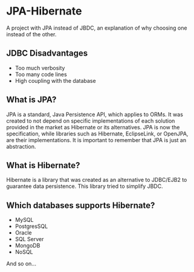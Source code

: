 # JPA-Hibernate
A project with JPA instead of JBDC, an explanation of why choosing one instead of the other.

## JDBC Disadvantages
- Too much verbosity
- Too many code lines
- High coupling with the database

## What is JPA?

JPA is a standard, Java Persistence API, which applies to ORMs. It was created to not depend on specific implementations of each solution provided in the market as Hibernate or its alternatives. JPA is now the specification, while libraries such as Hibernate, EclipseLink, or OpenJPA, are their implementations.
It is important to remember that JPA is just an abstraction.


## What is Hibernate?

Hibernate is a library that was created as an alternative to JDBC/EJB2 to guarantee data persistence. This library tried to simplify JBDC.

## Which databases supports Hibernate?

- MySQL
- PostgresSQL
- Oracle
- SQL Server
- MongoDB
- NoSQL

And so on...